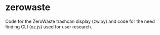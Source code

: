 # zerowaste

Code for the ZeroWaste trashcan display (zw.py) and code for the need finding CLI (oz.js) used for user research.
